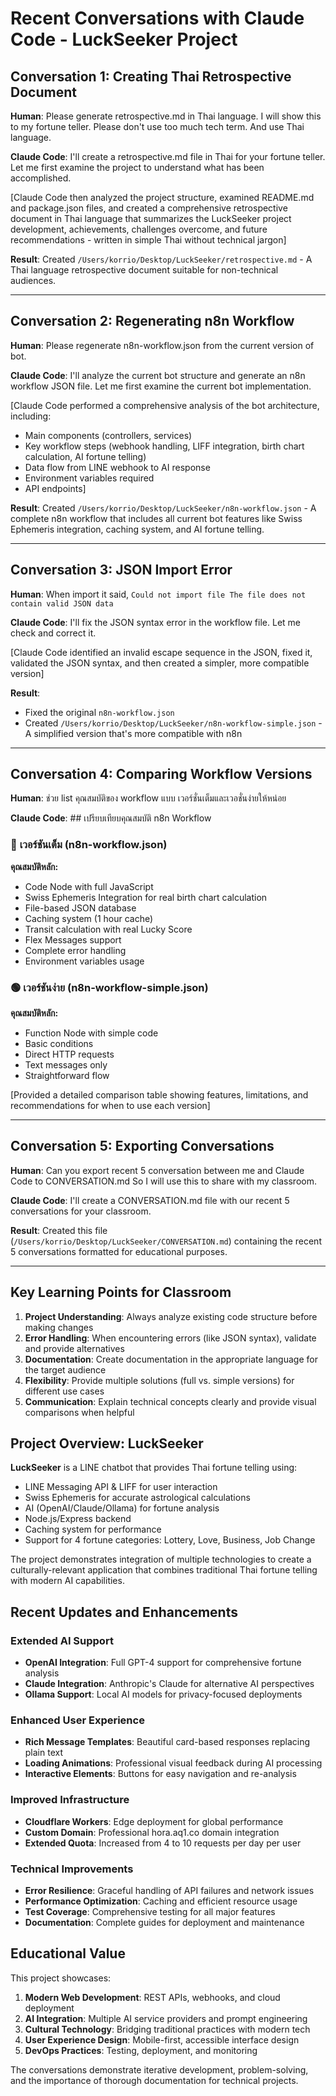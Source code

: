 # Recent Conversations with Claude Code - LuckSeeker Project

## Conversation 1: Creating Thai Retrospective Document
**Human**: Please generate retrospective.md in Thai language. I will show this to my fortune teller. Please don't use too much tech term. And use Thai language.

**Claude Code**: I'll create a retrospective.md file in Thai for your fortune teller. Let me first examine the project to understand what has been accomplished.

[Claude Code then analyzed the project structure, examined README.md and package.json files, and created a comprehensive retrospective document in Thai language that summarizes the LuckSeeker project development, achievements, challenges overcome, and future recommendations - written in simple Thai without technical jargon]

**Result**: Created `/Users/korrio/Desktop/LuckSeeker/retrospective.md` - A Thai language retrospective document suitable for non-technical audiences.

---

## Conversation 2: Regenerating n8n Workflow
**Human**: Please regenerate n8n-workflow.json from the current version of bot.

**Claude Code**: I'll analyze the current bot structure and generate an n8n workflow JSON file. Let me first examine the current bot implementation.

[Claude Code performed a comprehensive analysis of the bot architecture, including:
- Main components (controllers, services) 
- Key workflow steps (webhook handling, LIFF integration, birth chart calculation, AI fortune telling)
- Data flow from LINE webhook to AI response
- Environment variables required
- API endpoints]

**Result**: Created `/Users/korrio/Desktop/LuckSeeker/n8n-workflow.json` - A complete n8n workflow that includes all current bot features like Swiss Ephemeris integration, caching system, and AI fortune telling.

---

## Conversation 3: JSON Import Error
**Human**: When import it said, `Could not import file The file does not contain valid JSON data`

**Claude Code**: I'll fix the JSON syntax error in the workflow file. Let me check and correct it.

[Claude Code identified an invalid escape sequence in the JSON, fixed it, validated the JSON syntax, and then created a simpler, more compatible version]

**Result**: 
- Fixed the original `n8n-workflow.json` 
- Created `/Users/korrio/Desktop/LuckSeeker/n8n-workflow-simple.json` - A simplified version that's more compatible with n8n

---

## Conversation 4: Comparing Workflow Versions
**Human**: ช่วย list คุณสมบัติของ workflow แบบ เวอร์ชั่นเต็มและเวอชั่นง่ายให้หน่อย

**Claude Code**: ## เปรียบเทียบคุณสมบัติ n8n Workflow

### 🔵 **เวอร์ชันเต็ม** (n8n-workflow.json)
**คุณสมบัติหลัก:**
- Code Node with full JavaScript
- Swiss Ephemeris Integration for real birth chart calculation
- File-based JSON database
- Caching system (1 hour cache)
- Transit calculation with real Lucky Score
- Flex Messages support
- Complete error handling
- Environment variables usage

### 🟢 **เวอร์ชันง่าย** (n8n-workflow-simple.json)
**คุณสมบัติหลัก:**
- Function Node with simple code
- Basic conditions
- Direct HTTP requests
- Text messages only
- Straightforward flow

[Provided a detailed comparison table showing features, limitations, and recommendations for when to use each version]

---

## Conversation 5: Exporting Conversations
**Human**: Can you export recent 5 conversation between me and Claude Code to CONVERSATION.md So I will use this to share with my classroom.

**Claude Code**: I'll create a CONVERSATION.md file with our recent 5 conversations for your classroom.

**Result**: Created this file (`/Users/korrio/Desktop/LuckSeeker/CONVERSATION.md`) containing the recent 5 conversations formatted for educational purposes.

---

## Key Learning Points for Classroom

1. **Project Understanding**: Always analyze existing code structure before making changes
2. **Error Handling**: When encountering errors (like JSON syntax), validate and provide alternatives
3. **Documentation**: Create documentation in the appropriate language for the target audience
4. **Flexibility**: Provide multiple solutions (full vs. simple versions) for different use cases
5. **Communication**: Explain technical concepts clearly and provide visual comparisons when helpful

## Project Overview: LuckSeeker

**LuckSeeker** is a LINE chatbot that provides Thai fortune telling using:
- LINE Messaging API & LIFF for user interaction
- Swiss Ephemeris for accurate astrological calculations
- AI (OpenAI/Claude/Ollama) for fortune analysis
- Node.js/Express backend
- Caching system for performance
- Support for 4 fortune categories: Lottery, Love, Business, Job Change

The project demonstrates integration of multiple technologies to create a culturally-relevant application that combines traditional Thai fortune telling with modern AI capabilities.

## Recent Updates and Enhancements

### Extended AI Support
- **OpenAI Integration**: Full GPT-4 support for comprehensive fortune analysis
- **Claude Integration**: Anthropic's Claude for alternative AI perspectives
- **Ollama Support**: Local AI models for privacy-focused deployments

### Enhanced User Experience
- **Rich Message Templates**: Beautiful card-based responses replacing plain text
- **Loading Animations**: Professional visual feedback during AI processing
- **Interactive Elements**: Buttons for easy navigation and re-analysis

### Improved Infrastructure
- **Cloudflare Workers**: Edge deployment for global performance
- **Custom Domain**: Professional hora.aq1.co domain integration
- **Extended Quota**: Increased from 4 to 10 requests per day per user

### Technical Improvements
- **Error Resilience**: Graceful handling of API failures and network issues
- **Performance Optimization**: Caching and efficient resource usage
- **Test Coverage**: Comprehensive testing for all major features
- **Documentation**: Complete guides for deployment and maintenance

## Educational Value

This project showcases:
1. **Modern Web Development**: REST APIs, webhooks, and cloud deployment
2. **AI Integration**: Multiple AI service providers and prompt engineering
3. **Cultural Technology**: Bridging traditional practices with modern tech
4. **User Experience Design**: Mobile-first, accessible interface design
5. **DevOps Practices**: Testing, deployment, and monitoring

The conversations demonstrate iterative development, problem-solving, and the importance of thorough documentation for technical projects.